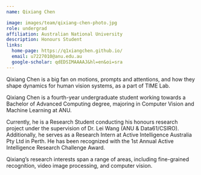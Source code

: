```yaml
---
name: Qixiang Chen

image: images/team/qixiang-chen-photo.jpg
role: undergrad
affiliation: Australian National University
description: Honours Student 
links:
  home-page: https://q1xiangchen.github.io/
  email: u7227010@anu.edu.au
  google-scholar: qdEDSIMAAAAJ&hl=en&oi=sra
---
```


Qixiang Chen is a big fan on motions, prompts and attentions, and how they shape dynamics for human vision systems, as a part of TIME Lab.

Qixiang Chen is a fourth-year undergraduate student working towards a Bachelor of Advanced Computing degree, majoring in Computer Vision and Machine Learning at ANU.

Currently, he is a Research Student conducting his honours research project under the supervision of Dr. Lei Wang (ANU & Data61/CSIRO). Additionally, he serves as a Research Intern at Active Intelligence Australia Pty Ltd in Perth. He has been recognized with the 1st Annual Active Intelligence Research Challenge Award.

Qixiang’s research interests span a range of areas, including fine-grained recognition, video image processing, and computer vision.